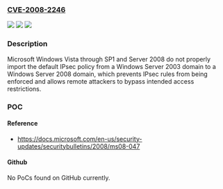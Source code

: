 ### [CVE-2008-2246](https://cve.mitre.org/cgi-bin/cvename.cgi?name=CVE-2008-2246)
![](https://img.shields.io/static/v1?label=Product&message=n%2Fa&color=blue)
![](https://img.shields.io/static/v1?label=Version&message=n%2Fa&color=blue)
![](https://img.shields.io/static/v1?label=Vulnerability&message=n%2Fa&color=brighgreen)

### Description

Microsoft Windows Vista through SP1 and Server 2008 do not properly import the default IPsec policy from a Windows Server 2003 domain to a Windows Server 2008 domain, which prevents IPsec rules from being enforced and allows remote attackers to bypass intended access restrictions.

### POC

#### Reference
- https://docs.microsoft.com/en-us/security-updates/securitybulletins/2008/ms08-047

#### Github
No PoCs found on GitHub currently.

